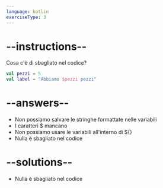 ```yaml
---
language: kotlin
exerciseType: 3
---
```


# --instructions--

Cosa c'è di sbagliato nel codice?

```kotlin
val pezzi = 5
val label = "Abbiamo $pezzi pezzi"
```

# --answers--

- Non possiamo salvare le stringhe formattate nelle variabili
- I caratteri $ mancano
- Non possiamo usare le variabili all'interno di ${}
- Nulla è sbagliato nel codice

# --solutions--

- Nulla è sbagliato nel codice

